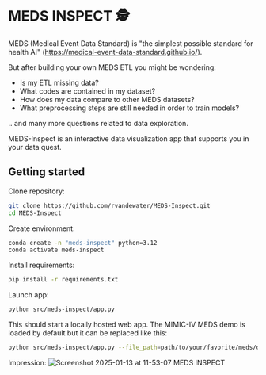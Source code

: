 # MEDS INSPECT 🕵️

MEDS (Medical Event Data Standard) is "the simplest possible standard for health AI" (https://medical-event-data-standard.github.io/). 

But after building your own MEDS ETL you might be wondering:
- Is my ETL missing data?
- What codes are contained in my dataset?
- How does my data compare to other MEDS datasets?
- What preprocessing steps are still needed in order to train models?

.. and many more questions related to data exploration. 

MEDS-Inspect is an interactive data visualization app that supports you in your data quest.

## Getting started
Clone repository:
``` bash
git clone https://github.com/rvandewater/MEDS-Inspect.git
cd MEDS-Inspect
```
Create environment:
```` bash
conda create -n "meds-inspect" python=3.12  
conda activate meds-inspect
````
Install requirements:
```` bash
pip install -r requirements.txt
````
Launch app:
```` bash
python src/meds-inspect/app.py
````
This should start a locally hosted web app. The MIMIC-IV MEDS demo is loaded by default but it can be replaced like this:

```` bash
python src/meds-inspect/app.py --file_path=path/to/your/favorite/meds/dataset
````

Impression:
![Screenshot 2025-01-13 at 11-53-07 MEDS INSPECT](https://github.com/user-attachments/assets/03b81fdd-689c-4151-a522-b5b52db74e66)
